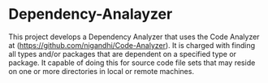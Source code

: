 # Dependency-Analayzer
This project develops a Dependency Analyzer that uses the Code Analyzer at (https://github.com/nigandhi/Code-Analyzer). 
It is charged with finding all types and/or packages that are dependent on a specified type or package. It capable of doing 
this for source code file sets that may reside on one or more directories in local or remote machines. 
